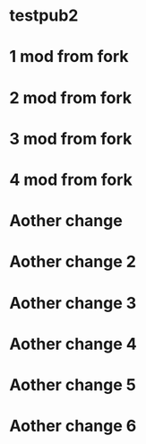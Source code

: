 # testpub2
# 1 mod from fork
# 2 mod from fork
# 3 mod from fork
# 4 mod from fork
# Aother change
# Aother change 2
# Aother change 3
# Aother change 4
# Aother change 5
# Aother change 6
